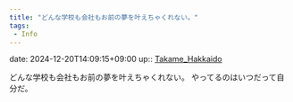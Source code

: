 ```yaml
---
title: "どんな学校も会社もお前の夢を叶えちゃくれない。"
tags:
 - Info
---
```


date: 2024-12-20T14:09:15+09:00
up:: [Takame_Hakkaido](Bar/Novel/Nacaria/Takame_Hakkaido.md)

どんな学校も会社もお前の夢を叶えちゃくれない。
やってるのはいつだって自分だ。